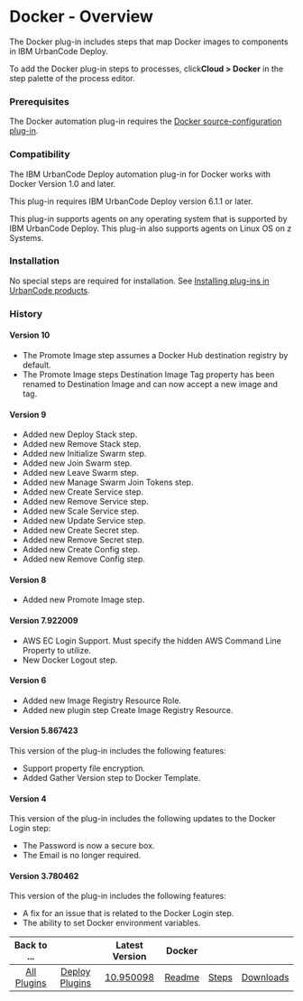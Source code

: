 
# Docker - Overview


The Docker plug-in includes steps that map Docker images to components in IBM UrbanCode Deploy.

To add the Docker plug-in steps to processes, click**Cloud > Docker** in the step palette of the process editor.

### Prerequisites

The Docker automation plug-in requires the [Docker source-configuration plug-in](https://urbancode.github.io/IBM-UCx-PLUGIN-DOCS/UCD/DockerSourceConfig/).

### Compatibility

The IBM UrbanCode Deploy automation plug-in for Docker works with Docker Version 1.0 and later.

This plug-in requires IBM UrbanCode Deploy version 6.1.1 or later.

This plug-in supports agents on any operating system that is supported by IBM UrbanCode Deploy. This plug-in also supports agents on Linux OS on z Systems.

### Installation

No special steps are required for installation. See [Installing plug-ins in UrbanCode products](https://community.ibm.com/community/user/wasdevops/blogs/laurel-dickson-bull1/2022/06/13/install-plugins "Installing plug-ins in UrbanCode products").

### History

#### Version 10

* The Promote Image step assumes a Docker Hub destination registry by default.
* The Promote Image steps Destination Image Tag property has been renamed to Destination Image and can now accept a new image and tag.

#### Version 9

* Added new Deploy Stack step.
* Added new Remove Stack step.
* Added new Initialize Swarm step.
* Added new Join Swarm step.
* Added new Leave Swarm step.
* Added new Manage Swarm Join Tokens step.
* Added new Create Service step.
* Added new Remove Service step.
* Added new Scale Service step.
* Added new Update Service step.
* Added new Create Secret step.
* Added new Remove Secret step.
* Added new Create Config step.
* Added new Remove Config step.

#### Version 8

* Added new Promote Image step.

#### Version 7.922009

* AWS EC Login Support. Must specify the hidden AWS Command Line Property to utilize.
* New Docker Logout step.

#### Version 6

* Added new Image Registry Resource Role.
* Added new plugin step Create Image Registry Resource.

#### Version 5.867423

This version of the plug-in includes the following features:

* Support property file encryption.
* Added Gather Version step to Docker Template.

#### Version 4

This version of the plug-in includes the following updates to the Docker Login step:

* The Password is now a secure box.
* The Email is no longer required.

#### Version 3.780462

This version of the plug-in includes the following features:

* A fix for an issue that is related to the Docker Login step.
* The ability to set Docker environment variables.

|Back to ...||Latest Version|Docker |||
| :---: | :---: | :---: | :---: | :---: | :---: |
|[All Plugins](../../index.md)|[Deploy Plugins](../README.md)|[10.950098](https://raw.githubusercontent.com/UrbanCode/IBM-UCD-PLUGINS/main/files/docker-plugin/docker-plugin-10.950098.zip)|[Readme](README.md)|[Steps](steps.md)|[Downloads](downloads.md)|
